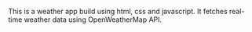 This is a weather app build using html, css and javascript. It fetches real-time weather data using OpenWeatherMap API.
